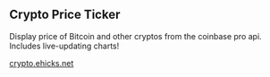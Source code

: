 ## Crypto Price Ticker

Display price of Bitcoin and other cryptos from the coinbase pro api. Includes live-updating charts!

[crypto.ehicks.net](https://crypto.ehicks.net)
